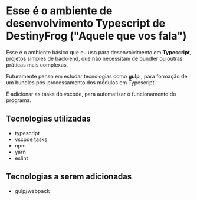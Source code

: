 # Esse é o ambiente de desenvolvimento Typescript de DestinyFrog ("Aquele que vos fala")

Esse é o ambiente básico que eu uso para desenvolvimento
em **Typescript**, projetos simples de back-end, que não
necessitam de bundler ou outras práticas mais complexas.

Futuramente penso em estudar tecnologias como **gulp**
, para formação de um bundles pós-processamento dos
módulos em Typescript.

E adicionar as tasks do vscode, para automatizar o
funcionamento do programa.

## Tecnologias utilizadas

- typescript
- vscode tasks
- npm
- yarn
- eslint

## Tecnologias a serem adicionadas

- gulp/webpack
